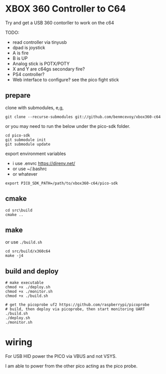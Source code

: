 # XBOX 360 Controller to C64

Try and get a USB 360 contorller to work on the c64

TODO:

- read controller via tinyusb
- dpad is joystick
- A is fire
- B is UP
- Analog stick is POTX/POTY
- X and Y are c64gs secondary fire?
- PS4 controller?
- Web interface to configure? see the pico fight stick



## prepare
clone with submodules, e,g,

`git clone --recurse-submodules git://github.com/benmcevoy/xbox360-c64`

or you may need to run the below under the pico-sdk folder.

```
cd pico-sdk
git submodule init 
git submodule update
```

export environment variables 
- i use .envrc https://direnv.net/
- or use  ~/.bashrc 
- or whatever
  

`export PICO_SDK_PATH=/path/to/xbox360-c64/pico-sdk`

## cmake
```
cd src\build
cmake ..
```

## make

or use `./build.sh`

```
cd src/build/x360c64
make -j4
```

## build and deploy

```
# make executable
chmod +x ./deploy.sh
chmod +x ./monitor.sh
chmod +x ./build.sh
```

```
# get the picoprobe uf2 https://github.com/raspberrypi/picoprobe
# build, then deploy via picoprobe, then start monitoring UART
./build.sh
./deploy.sh
./monitor.sh
```


# wiring

For USB HID power the PICO via VBUS and not VSYS. 

I am able to power from the other pico acting as the pico probe.



